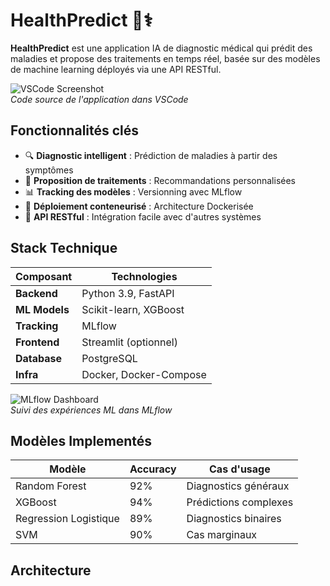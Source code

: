 # HealthPredict 🏥⚕️

**HealthPredict** est une application IA de diagnostic médical qui prédit des maladies et propose des traitements en temps réel, basée sur des modèles de machine learning déployés via une API RESTful.

![VSCode Screenshot](./images/code_screenshot.png)  
*Code source de l'application dans VSCode*

## Fonctionnalités clés

- 🔍 **Diagnostic intelligent** : Prédiction de maladies à partir des symptômes
- 💊 **Proposition de traitements** : Recommandations personnalisées
- 📊 **Tracking des modèles** : Versionning avec MLflow
- 🐳 **Déploiement conteneurisé** : Architecture Dockerisée
- 🔌 **API RESTful** : Intégration facile avec d'autres systèmes

## Stack Technique

| Composant       | Technologies                          |
|-----------------|---------------------------------------|
| **Backend**     | Python 3.9, FastAPI                   |
| **ML Models**   | Scikit-learn, XGBoost                 |
| **Tracking**    | MLflow                               |
| **Frontend**    | Streamlit (optionnel)                |
| **Database**    | PostgreSQL                           |
| **Infra**       | Docker, Docker-Compose               |

![MLflow Dashboard](./images/mlflow_screenshot.png)  
*Suivi des expériences ML dans MLflow*

## Modèles Implementés

| Modèle               | Accuracy | Cas d'usage                  |
|----------------------|----------|------------------------------|
| Random Forest        | 92%      | Diagnostics généraux         |
| XGBoost              | 94%      | Prédictions complexes        |
| Regression Logistique| 89%      | Diagnostics binaires         |
| SVM                  | 90%      | Cas marginaux                |

## Architecture
